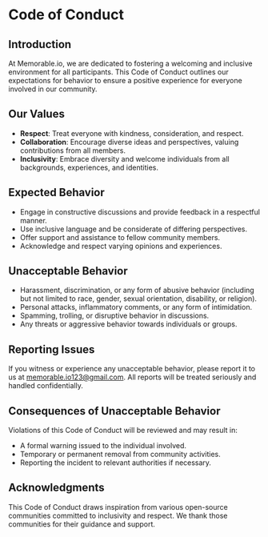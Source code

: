 # Code of Conduct

## Introduction

At Memorable.io, we are dedicated to fostering a welcoming and inclusive environment for all participants. This Code of Conduct outlines our expectations for behavior to ensure a positive experience for everyone involved in our community.

## Our Values

* **Respect**: Treat everyone with kindness, consideration, and respect.
* **Collaboration**: Encourage diverse ideas and perspectives, valuing contributions from all members.
* **Inclusivity**: Embrace diversity and welcome individuals from all backgrounds, experiences, and identities.

## Expected Behavior

* Engage in constructive discussions and provide feedback in a respectful manner.
* Use inclusive language and be considerate of differing perspectives.
* Offer support and assistance to fellow community members.
* Acknowledge and respect varying opinions and experiences.

## Unacceptable Behavior

* Harassment, discrimination, or any form of abusive behavior (including but not limited to race, gender, sexual orientation, disability, or religion).
* Personal attacks, inflammatory comments, or any form of intimidation.
* Spamming, trolling, or disruptive behavior in discussions.
* Any threats or aggressive behavior towards individuals or groups.

## Reporting Issues

If you witness or experience any unacceptable behavior, please report it to us at [memorable.io123@gmail.com](mailto:memorable.io123@gmail.com). All reports will be treated seriously and handled confidentially.

## Consequences of Unacceptable Behavior

Violations of this Code of Conduct will be reviewed and may result in:

* A formal warning issued to the individual involved.
* Temporary or permanent removal from community activities.
* Reporting the incident to relevant authorities if necessary.

## Acknowledgments

This Code of Conduct draws inspiration from various open-source communities committed to inclusivity and respect. We thank those communities for their guidance and support.
